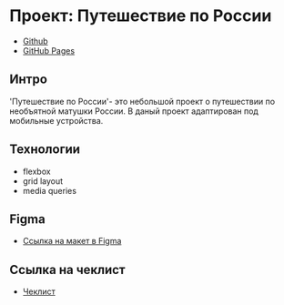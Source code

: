 # Проект: Путешествие по России
* [Github](https://github.com/JekaEvgeniy/russian-travel)
* [GitHub Pages](https://jekaevgeniy.github.io/russian-travel/index.html)

## Интро
'Путешествие по России'- это небольшой проект о путешествии по необъятной матушки России. В даный проект адаптирован под мобильные устройства.

## Технологии
* flexbox
* grid layout
* media queries

## Figma
* [Ссылка на макет в Figma](https://www.figma.com/file/5S2WSbEFL6awjVWJ0NWL8Q/Sprint-3_-Russia-_-desktop-mobile?node-id=28503%3A0)

## Ссылка на чеклист
* [Чеклист](https://code.s3.yandex.net/web-developer/checklists-pdf/new-program/checklist-3.pdf)

